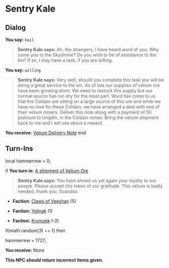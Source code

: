 # Sentry Kale 
## Dialog

**You say:** `hail`



>**Sentry Kale  says:** Ah, the strangers, I have heard word of you. Why come you to the Skyshrine? Do you wish to be of assistance to the kin? If so, I may have a task, if you are willing.

**You say:** `willing`



>**Sentry Kale  says:** Very well, should you complete this task you will be doing a great service to the kin. As of late our supplies of velium ore have been growing short. We need to restock this supply but our normal source has run dry for the most part.  Word has come to us that the Coldain are sitting on a large source of this ore and while we have no love for these Coldain, we have arranged a deal with one of their velium miners. Deliver this note along with a payment of 50 platinum to Ungdin, in the Coldain mines. Bring the velium shipment back to me and I will see about a reward.


**You receive:**  [Velium Delivery Note](/item/1725)
end

## Turn-Ins



local hammerrew = 0;



if **You turn in:** [A shipment of Velium Ore](/item/29064)


>**Sentry Kale  says:** You have shown us yet again your loyalty to our people. Please accept this token of our gratitude. This velium is badly needed, thank you, Soandso.


* __Faction:__ [Claws of Veeshan](/faction/430) (5)



* __Faction:__ [Yelinak](/faction/436) (1)



* __Faction:__ [Kromzek](/faction/448) (-2)



if(math.random(3) == 1) then



hammerrew = 1727; 



 **You receive:** None 

**This NPC *should* return incorrect items given.**
